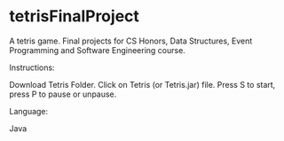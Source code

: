 # tetrisFinalProject
A tetris game. Final projects for CS Honors, Data Structures, Event Programming and Software Engineering course.


Instructions:

Download Tetris Folder.
Click on Tetris (or Tetris.jar) file.
Press S to start, press P to pause or unpause.

Language:

Java
